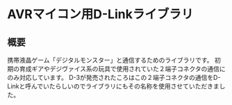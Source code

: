 # AVRマイコン用D-Linkライブラリ

## 概要
携帯液晶ゲーム「デジタルモンスター」と通信するためのライブラリです。
初期の育成ギアやデジヴァイス系の玩具で使用されていた２端子コネクタの通信にのみ対応しています。
D-3が発売されたころはこの２端子コネクタの通信をD-Linkと呼んでいたらしいのでライブラリにもその名称を使用させていただきました。
